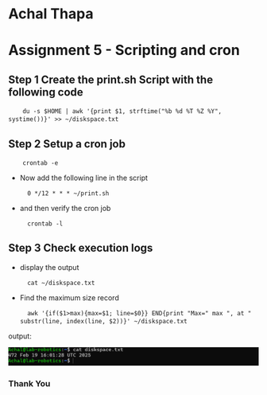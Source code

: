 # Achal Thapa

# Assignment 5 - Scripting and cron

## Step 1 Create the print.sh Script with the following code

        du -s $HOME | awk '{print $1, strftime("%b %d %T %Z %Y", systime())}' >> ~/diskspace.txt

## Step 2 Setup a cron job

        crontab -e

- Now add the following line in the script

        0 */12 * * * ~/print.sh

- and then verify the cron job

        crontab -l

## Step 3 Check execution logs

- display the output

        cat ~/diskspace.txt

- Find the maximum size record

        awk '{if($1>max){max=$1; line=$0}} END{print "Max=" max ", at " substr(line, index(line, $2))}' ~/diskspace.txt

output:

![output](img/output.png)

### Thank You